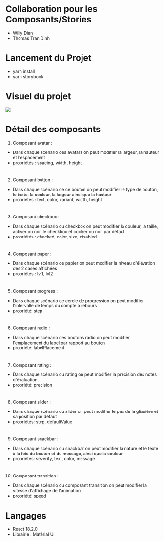 # Collaboration pour les Composants/Stories

- Willy Dian
- Thomas Tran Dinh

# Lancement du Projet

- yarn install
- yarn storybook

# Visuel du projet

![](Exemple/Img/Capture%20d’écran%202022-10-19%20à%2001.16.37.png)

# Détail des composants

1) Composant avatar :

- Dans chaque scénario des avatars on peut modifier la largeur, la hauteur et l'espacement
- propriétés : spacing, width, height
#
2) Composant button :

- Dans chaque scénario de ce bouton on peut modifier le type de bouton, le texte, la couleur, la largeur ainsi que la hauteur
- propriétés : text, color, variant, width, height
#
3) Composant checkbox :

- Dans chaque scénario du checkbox on peut modifier la couleur, la taille, activer ou non le checkbox et cocher ou non par défaut
- propriétés : checked, color, size, disabled
#
4) Composant paper :

- Dans chaque scénario de papier on peut modifier la niveau d'élévation des 2 cases affichées
- propriétés : lvl1, lvl2
#
5) Composant progress :

- Dans chaque scénario de cercle de progression on peut modifier l'intervalle de temps du compte à rebours
- propriété: step
#
6) Composant radio :

- Dans chaque scénario des boutons radio on peut modifier l'emplacement du label par rapport au bouton
- propriété: labelPlacement
#
7) Composant rating :

- Dans chaque scénario du rating on peut modifier la précision des notes d'évaluation
- propriété: precision
#
8) Composant slider :

- Dans chaque scénario du slider on peut modifier le pas de la glissière et sa position par défaut
- propriétés: step, defaultValue
#
9) Composant snackbar :

- Dans chaque scénario du snackbar on peut modifier la nature et le texte à la fois du bouton et du message, ainsi que la couleur 
- propriétés: severity, text, color, message
#
10) Composant transition :

- Dans chaque scénario du composant transition on peut modifier la vitesse d'affichage de l'animation
- propriété: speed


# Langages

- React 18.2.0
- Librairie : Matérial UI


